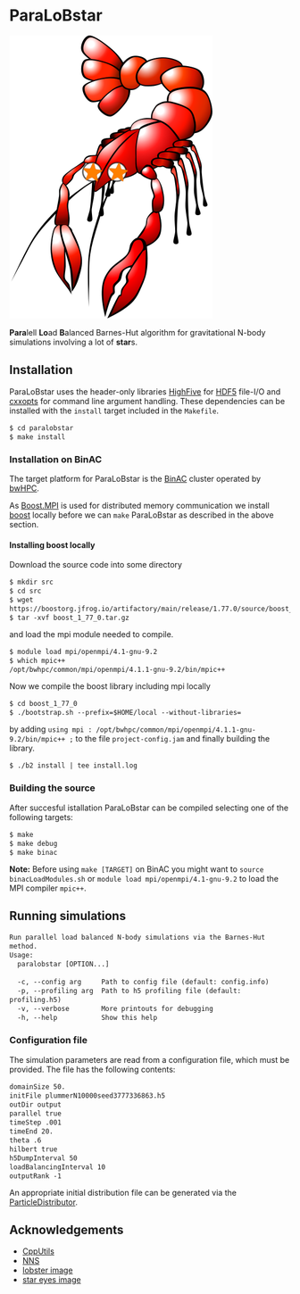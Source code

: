 # ParaLoBstar

![paralobstarIcon](icons/paralobstar.png)

**Para**lell **Lo**ad **B**alanced Barnes-Hut algorithm for gravitational N-body simulations involving a lot of **star**s. 

## Installation

ParaLoBstar uses the header-only libraries [HighFive](https://github.com/BlueBrain/HighFive) for [HDF5](https://www.hdfgroup.org/solutions/hdf5/) file-I/O and [cxxopts](https://github.com/jarro2783/cxxopts) for command line argument handling. These dependencies can be installed with the `install` target included in the `Makefile`. 

```
$ cd paralobstar
$ make install
```

### Installation on BinAC

The target platform for ParaLoBstar is the [BinAC](https://wiki.bwhpc.de/e/Category:BwForCluster_BinAC) cluster operated by [bwHPC](https://www.bwhpc.de/index.html).

As [Boost.MPI](https://www.boost.org/doc/libs/1_77_0/doc/html/mpi.html) is used for distributed memory communication we install [boost](https://www.boost.org/users/history/version_1_77_0.html) locally before we can `make` ParaLoBstar as described in the above section. 

#### Installing boost locally
Download the source code into some directory

```
$ mkdir src
$ cd src
$ wget https://boostorg.jfrog.io/artifactory/main/release/1.77.0/source/boost_1_77_0.tar.gz
$ tar -xvf boost_1_77_0.tar.gz
``` 
and load the mpi module needed to compile.

```
$ module load mpi/openmpi/4.1-gnu-9.2
$ which mpic++
/opt/bwhpc/common/mpi/openmpi/4.1.1-gnu-9.2/bin/mpic++
``` 
Now we compile the boost library including mpi locally

```
$ cd boost_1_77_0
$ ./bootstrap.sh --prefix=$HOME/local --without-libraries=
```
by adding `using mpi : /opt/bwhpc/common/mpi/openmpi/4.1.1-gnu-9.2/bin/mpic++ ;` to the file `project-config.jam` and finally building the library.

```
$ ./b2 install | tee install.log
```

### Building the source
After succesful istallation ParaLoBstar can be compiled selecting one of the following targets:

```
$ make
$ make debug
$ make binac
```
**Note:** Before using `make [TARGET]` on BinAC you might want to `source binacLoadModules.sh` or `module load mpi/openmpi/4.1-gnu-9.2` to load the MPI compiler `mpic++`.

## Running simulations

```
Run parallel load balanced N-body simulations via the Barnes-Hut method.
Usage:
  paralobstar [OPTION...]

  -c, --config arg     Path to config file (default: config.info)
  -p, --profiling arg  Path to h5 profiling file (default: profiling.h5)
  -v, --verbose        More printouts for debugging
  -h, --help           Show this help
```

### Configuration file

The simulation parameters are read from a configuration file, which must be provided. The file has the following contents:

```
domainSize 50.
initFile plummerN10000seed3777336863.h5
outDir output
parallel true
timeStep .001
timeEnd 20.
theta .6
hilbert true
h5DumpInterval 50
loadBalancingInterval 10
outputRank -1
``` 
An appropriate initial distribution file can be generated via the [ParticleDistributor](https://github.com/MichaelSt98/ParticleDistributor).

## Acknowledgements
- [CppUtils](https://github.com/MichaelSt98/CppUtils)
- [NNS](https://github.com/MichaelSt98/NNS)
- [lobster image](https://pixabay.com/images/id-2027717/)
- [star eyes image](https://pixabay.com/images/id-303363/)